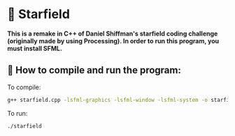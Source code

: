 # 💫 Starfield

<p><b> This is a remake in C++ of Daniel Shiffman's starfield coding challenge (originally made by using Processing). In order to run this program, you must install SFML. </b></p>

## 🔨 How to compile and run the program: 
<p> To compile: </p>

```bash
g++ starfield.cpp -lsfml-graphics -lsfml-window -lsfml-system -o starfield
```
<p> To run: </p>

```bash
./starfield
```
